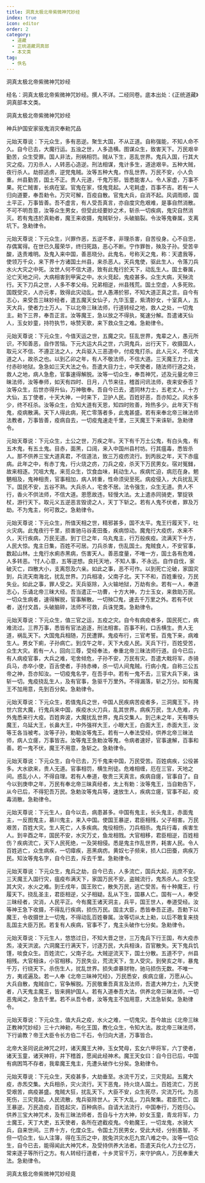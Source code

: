 ```yaml
---
title: 洞真太极北帝紫微神咒妙经
index: true
icon: editor
order: 2
category:
  - 道藏
  - 正统道藏洞真部
  - 本文类
tag:
  - 佚名
---
```


洞真太极北帝紫微神咒妙经  

经名：洞真太极北帝紫微神咒妙经。撰人不详。二经同卷。底本出处：《正统道藏》洞真部本文类。  

洞真太极北帝紫微神咒妙经  

神兵护国安家驱鬼消灾奉勑咒品  

元始天尊说：下元众生，多有恶逆。聚生大国，不从正道。自称强能，不知人命不久。自今已去，大魔行运。五浊之世，人多造横。图谋众生，致害天下。万民艰辛勤苦，众生受罪。国人非法，刑祸相罚。贼从下生，恶乱世界。鬼兵入国，行其大灾之疫。刀刃杀人，人转恶心造逆。刑法相谋，鬼计多生，道途艰辛。五种大贼，夜行杀人。劫掠逃虏，逆党鬼贼。汝等五种大鬼，作乱世界。万民不安，小人负重。州县勤苦，国土不正。贵人元道，千鬼万邪，皆悉能害人。令人家虚，万事不果。死亡贼害，长病在室。官鬼在家，怪鬼竞起。人宅耗虚，百事不吉。若有一人归向道要，奉吾勑令。万灾可解，百疫自散。官鬼大兵，自消不起。风调雨顺，国土平正，万事皆善。吾不虚言，有人受吾真言，亦自度灾危艰难，是事自然消散。不可不明吾意，汝等众生男女，但受此经要妙之术，斩杀一切疾病，鬼灾自然消灭。若有鬼违於真勑者，魔王来收摄，鬼贼斩分，头破脑裂。令汝等鬼眷属，支离坑下。急勑律令。  

元始天尊说：下元众生，兴罪作恶，五逆不孝，非理杀害，自苦役身。心不自思，存偶寓得。在世已久履荣华，终归死路，恶心不断。宁作罪咎，殃及子孙。受苦辛酸，迭责难明。及鬼入来中国，善恶晓分。此鬼名，号称天之鬼，称：天遣我等，使领万千众，来下界十方诸国土州县，来杀恶人。天兵鬼使，驱此生人，令落刀兵水火大灾之中死。汝世人何不信大道，致有此鬼行於天下，动乱生人。国土眷属，沦亡天地之问，大病相害到甲寅之中。水火竞起，鬼疫甚多。众生大病，天殃流行。天下刀兵之世，人多不孝父母。兄弟相逆，州县残荒。国土空虚，人多死败。国既受灾，人亦元孝，致得此灾动乱。世人愚滞於邪，不知大道正真之言。自今有志心，来受吾三昧妙经者，遣五魔天女仙子，九华玉童，紫清妙女，十室真人，五天大兵，使者力士万人。下以北帝三昧法师，行道转经之地，救人之处，一切鬼主。勑下三界，奉吾正言。汝等魔王，急以放之不得执，冤速分解。吾遣诸天仙人，玉女妙童，持符执节，咏赞天歌，来下救众生之难。急勑律令。  

元始天尊说：下元众生，今值天运之世，五魔之灾。狂乱世界，鬼辈之人，愚元所识，不知善恶，自作苦恼。下元大运大兵之世，六洞鬼兵，出行天下，收摄国人，取元义不信、不遵正法之人，大兵驱入三恶道中，付疫鬼打杀。此人元义，不信大道之人，故杀之也。以到乙卯之年，有人不敬法师，不信大道。三天魔王力士，速付赤砂地狱。急急如三天大法之令。吾遣大目力士，中天使者，随法师行道之处，救人之地，病人急愈，官事速得解脱。汝等一切众生，奉吾神咒，述及元量北帝三昧法师，汝等奉师，如天有四时、日月，八节来往，稽首问讯法师，夜来安泰否？汝等众生，后世亦得升仙，万神敬奉。吾自今已去，遣同林力士，五老丈人，十方大仙，五丁使者，十天大神，一时来下，卫护人民。百姓好恶，吾亦知之。风水多少，终不枉杀。汝等众生，合知大道有天恩，知四时败善，玲热多少。此年天下有鬼，疫病散满。天下人得此病，死亡零落者多，此鬼甚盛。若有来奉北帝三昧法师法教者，万事皆善，疫病自去，一切疫鬼速走千里，三天魔王下来诛斩。急勑律令。  

元始天尊说：下元众生，土公之世，万疾之年。天下有千万土公鬼，有白头鬼，有五木鬼，有五土鬼。目赤，面黑，口阔，来入中国州县村坊。行其瘟毒，悉皆杀人。那不供养三宝大道真君，不信道法，致三万疫疠流行。到丙辰之年，天下赤瘟病。此年之中，有赤丁鬼，行火烧之疠，刀兵之疫，杀天下万民男女。宿对冤雠，故来相逐。咒咀大鬼，来觅众生，饮食血味，耗动生人。疾病忙迫，病厄在身。魍魉相及，鬼神相责，官事相加，病人转重，性命须臾至死。病疫侵入，大兵扰乱天下。国民不安，五谷不熟。大兵杀人，宅舍不居。法令强生，众生无道。贵人不行，香火不供法师，不信大道。恩愿故违，轻慢大法。太上遣赤同骑吏，擎捉铁杖，游行天下。取元义五逆恶言毁谤之人，天丁下斩之。若有人鬼不伏者，罪及万劫。不为鬼主，何可救之。急勑律令。  

元始天尊说：下元众生，所值天相之世，精邪甚多，国不太平。鬼王行履天下，吐火灾病。此鬼夜行千里，损害驰马谷麦田蚤，疾病惊动。魔鬼行大疫疠，水来不久，天行疾病，万民无道。到丁巳之年，乌丸鬼主，行万般疾疫。流满天下十方，人民大惊。鬼主日集，百姓不可居。刀兵杀害，伤乱国土。鬼贼食人，不安官事，数起山林。土鬼行水痢赤黑病，伤害天人。善恶度量，不唯一方，国土各有危难，人多转恶。‘忖人心意，五等逆想。良托天地，不知人事，不永远。自作自伐，家破灭亡，四散大小，支离怨及六亲。如此之事，恶不可作。以到死亡沦破，家国灾到，兵流天南海北，扰乱世界。刀兵相凌，父南子北。天下不和，百姓重役，万民失业。如此之事，罪人受之。天兵驱除，入火输地狱，万劫有余。若有一人，奉道志心，乐诵北帝三昧大经。吾当遣正一功曹，十方大神，力士玉女，来救助万民。一切众生病者，速得解脱，官事解散。一切殃□鬼，速去千万里之外。若有不伏者，送付文昌，头破脑碎，法师不可救，兵诛党类。急勑律令。  

元始天尊说：下元众生，值三官之运，五疫之灾。自今有病疫者多，国民死亡，病难流过。三界万事，悉皆有官法追逐，刑法相害。百事不利，口舌横生。贵人无道，祸乱天下。大国鬼兵相随，万民遭罪。鬼疫布行，三官考誓。百鬼下来，病难生人。男女下痢，子孙病亡。到戊午之年，天下大疫人民。天兵下行，百姓受苦，众生大灾。若有一人，回向三尊，受经奉法，奉重北帝三昧法师行道。自今已后，有人病疫官事，大兵之难，宅舍倾危，子孙不安，万民有灾。吾遣大戟将军，赤骑兵马，赤卒小使，百舌使者，手持赤棒，杀一切人间鬼贼。行病小鬼，自称三公五帝之神，吾亦知汝。一切疫鬼名字，在吾手中。若有一鬼不去，三官大兵下来，诛斩一切。鬼疫挠乱生人，及有官事，急驱千万里外。不得漏落，斩之万分。如有魔王不加用意，先到百分矣。急勑律令。  

元始天尊说：下元众生，若值鬼兵之世，中国人民疾病苦疫者多，三洞魔王下。持世六宫大魔，行鬼兵来中国，疾疫水火刀兵，乱其世界。病疾万民，生人危难，内外鬼悉来行大疫。百姓奔波，大魔扰乱世界，鬼兵交集人。到己未之年，天有啄头魔王，乌延大王，长鼻大王，中外强祥大王，小眼大王，白面大王，赤面大王，汝等王各当被考。汝等子孙，勅勒汝等鬼王。若有一人奉法受经，供养北帝三昧法师，病人立瘥，万事皆吉。汝等鬼王急勅汝等鬼，令病者速好，官事速解，百事和善。若一鬼不伏，魔王不用意，急斩之。急勑律令。  

元始天尊说：下元众生，自今已去，万千鬼来中国，万民受苦。百姓病疾，公役甚多。大水欲来，贵人无道。官事相罚，横生刑徒。危难相缠，厄在三官，天地之间。惑乱小人，不得自理。若有人奉道，敬贵三天真言。疾病自瘥，官事自了。自今以到庚申之年，万民有奉北帝三昧真经者，太上有勅：汝等鬼王，当自勅告下，从今已后，不得犯吾万民。急勅汝等鬼兵等，速放生人，疾病立瘥，官事不起，疫毒消散。急勑律令。  

元始天尊说：下元生人，自今以去，病患甚多。中国有鬼主，长头鬼主，赤面鬼主，一反图鬼主，慕川鬼主，来入中国。使国王暴逆，君臣相残，父子相害。万民艰苦，百姓大灾。生人死亡，人多疾病。鬼役相伤，刀兵相杀。鬼兵行毒，疾害生人。到辛酉之年，国民不安，水灾万丈，鱼龙相戮。大官相移，君臣相逆，百姓相伤？疾病流亡，天下人民死绝，一及哭相侵。悉是鬼主作乱世界，耗害人民。令人百姓逃亡，众生病疾，一切瘴疾，恶黑病疠。黄奴七子频来，损人口田蚕，病疾万民。知汝等鬼名字，自今已去，斥去千里。急勑律令。  

元始天尊说：下元众生，鬼兵之劫，自今已去，人多流亡，国兵大起，兆庶不安。三天魔王入国行灾，瘟疫布满天下，家国万民不安。盗贼流行，鬼炁杀人。众生受其大灾，水火之难。到壬戌年，国王败亡，散失万民，逃亡受苦。有十种魔王，行履天下。挠乱圣主，君臣相逆，父子相疑。乱从下生，国暴人亡。国有一人，奉受三昧经者，灾消，人民平正。今有魔王诸天洞主，兵平，国王世人，奉道受经。汝等神王急下收摄，不得乱行疾病，损伤万民。国主大臣，悉皆奉吾正道。吾勅下以魔王，令收摄世上一切鬼，不得动乱百姓眷属。汝等切从太上勑，以后不敢复来挠乱国主大臣万民。若复有人疾病，官事不了，鬼主头破作七分矣。急勑律令。  

元始天尊说：下元生人，悠悠过日，不知大晋之世，三万鬼兵下行王国，布大疫赤炁，凌天洪波。六洞魔王行满天下，讨逐万民，大兵相诛，百官散失。天下鬼兵饥馑，啖食众生。百姓流亡，父南子北。大贼逆流天下，国土分散。五道不宁，州县相残。大官相诛，小官相移。万民失业，荒流天下，生人受灾。到癸亥之年，暴鬼千万，行绕天下。杀伤生人，扰乱世界。损失虐暴财物，驰马损伤无数。不唯一方，夷戎遍及。若一人奉《北帝三昧神咒经》，万民悉安，疾病立瘥，万愿从心。大兵自散，鬼贼自亡，官争解脱。万民敬重吾真言及法师，吾遣大神力士，九天使者，八天鬼主魔王，皆来拥护国人。若有入道奉吾大法，供养北帝三昧法师，一切恶鬼闻之，急去千里。若不从吾令者，汝等鬼主不加用意，大法急斩矣。急勑律令。  

元始天尊说：下元众生，值大兵之疫，水火之难，一切鬼灾。吾今故出《北帝三昧正教神咒妙经》三十六神勑，布化王国，教化众生，令知大法。故北帝三昧法师，下行谕教？帝王大臣令长方伯二千石，令归向大道，万事皆合。  

北帝大圣同说此神咒之时，诸天魔王大神，玉女梵母，玄女六甲将军，六丁使者，诸天玉童，诸天神将，并下稽首，愿闻此经神术。魔王天女曰：自今日已后，中国有病困笃不存者，我辈魔王鬼主，先遭头破作七分矣。急勑律令。  

元始天尊说：下元众生，天疫甚多，大劫垂至。水流千万丈，三灾竞起。五魔大疫，赤炁交集。大兵相杀，灾火流行。天下恶鬼，持火烧人国土。百姓流亡，万民受艰苦，病疫甚盛。鬼贼大狂，扰乱天下。大臣不安，众生死尽，灾流万代。为恶死伤，三灾竞起。人民流散，鬼兵驱除世人。天下大乱，刀兵聚集。君臣荒亡，国王暴逆。万民造疫，百姓起灾，百种病杀。自请大法流行，中国奉行，万姓归心。供养三宝大神咒术，及有三昧法师者，吾自与十方大神，妙女玉童，青龙将军，力士魔王，天丁大吏，五天使者，各所在遮截疫鬼。今勅魔王，一切龙鬼，水骑大兵，自来世间。三界十方，化度众生。令国土万民男女，受此大经，分别愚智。不但一切众生，仙人注簿，得在玉历之中，脱兔洪灾水厄九宫八难之中。汝等一切众生，自今已去，能得闻此大神咒术，及受持供养大法者。吾遣天兵化人力士亿万，常来逐子等所行之方。有人转经行道者，十乡灵官千万，来守护病人，万民奉重大法。急勑律令。  

洞真太极北帝紫微神咒妙经竟  
